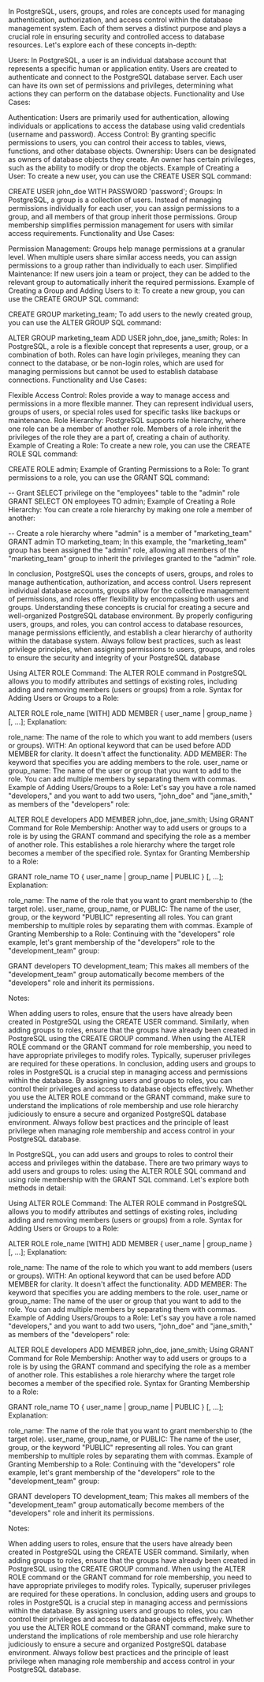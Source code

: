 In PostgreSQL, users, groups, and roles are concepts used for managing authentication, authorization, and access control within the database management system. Each of them serves a distinct purpose and plays a crucial role in ensuring security and controlled access to database resources. Let's explore each of these concepts in-depth:

Users:
In PostgreSQL, a user is an individual database account that represents a specific human or application entity. Users are created to authenticate and connect to the PostgreSQL database server. Each user can have its own set of permissions and privileges, determining what actions they can perform on the database objects.
Functionality and Use Cases:

Authentication: Users are primarily used for authentication, allowing individuals or applications to access the database using valid credentials (username and password).
Access Control: By granting specific permissions to users, you can control their access to tables, views, functions, and other database objects.
Ownership: Users can be designated as owners of database objects they create. An owner has certain privileges, such as the ability to modify or drop the objects.
Example of Creating a User:
To create a new user, you can use the CREATE USER SQL command:


CREATE USER john_doe WITH PASSWORD 'password';
Groups:
In PostgreSQL, a group is a collection of users. Instead of managing permissions individually for each user, you can assign permissions to a group, and all members of that group inherit those permissions. Group membership simplifies permission management for users with similar access requirements.
Functionality and Use Cases:

Permission Management: Groups help manage permissions at a granular level. When multiple users share similar access needs, you can assign permissions to a group rather than individually to each user.
Simplified Maintenance: If new users join a team or project, they can be added to the relevant group to automatically inherit the required permissions.
Example of Creating a Group and Adding Users to it:
To create a new group, you can use the CREATE GROUP SQL command:


CREATE GROUP marketing_team;
To add users to the newly created group, you can use the ALTER GROUP SQL command:


ALTER GROUP marketing_team ADD USER john_doe, jane_smith;
Roles:
In PostgreSQL, a role is a flexible concept that represents a user, group, or a combination of both. Roles can have login privileges, meaning they can connect to the database, or be non-login roles, which are used for managing permissions but cannot be used to establish database connections.
Functionality and Use Cases:

Flexible Access Control: Roles provide a way to manage access and permissions in a more flexible manner. They can represent individual users, groups of users, or special roles used for specific tasks like backups or maintenance.
Role Hierarchy: PostgreSQL supports role hierarchy, where one role can be a member of another role. Members of a role inherit the privileges of the role they are a part of, creating a chain of authority.
Example of Creating a Role:
To create a new role, you can use the CREATE ROLE SQL command:


CREATE ROLE admin;
Example of Granting Permissions to a Role:
To grant permissions to a role, you can use the GRANT SQL command:


-- Grant SELECT privilege on the "employees" table to the "admin" role
GRANT SELECT ON employees TO admin;
Example of Creating a Role Hierarchy:
You can create a role hierarchy by making one role a member of another:


-- Create a role hierarchy where "admin" is a member of "marketing_team"
GRANT admin TO marketing_team;
In this example, the "marketing_team" group has been assigned the "admin" role, allowing all members of the "marketing_team" group to inherit the privileges granted to the "admin" role.

In conclusion, PostgreSQL uses the concepts of users, groups, and roles to manage authentication, authorization, and access control. Users represent individual database accounts, groups allow for the collective management of permissions, and roles offer flexibility by encompassing both users and groups. Understanding these concepts is crucial for creating a secure and well-organized PostgreSQL database environment. By properly configuring users, groups, and roles, you can control access to database resources, manage permissions efficiently, and establish a clear hierarchy of authority within the database system. Always follow best practices, such as least privilege principles, when assigning permissions to users, groups, and roles to ensure the security and integrity of your PostgreSQL database

Using ALTER ROLE Command:
The ALTER ROLE command in PostgreSQL allows you to modify attributes and settings of existing roles, including adding and removing members (users or groups) from a role.
Syntax for Adding Users or Groups to a Role:


ALTER ROLE role_name [WITH] ADD MEMBER { user_name | group_name } [, ...];
Explanation:

role_name: The name of the role to which you want to add members (users or groups).
WITH: An optional keyword that can be used before ADD MEMBER for clarity. It doesn't affect the functionality.
ADD MEMBER: The keyword that specifies you are adding members to the role.
user_name or group_name: The name of the user or group that you want to add to the role. You can add multiple members by separating them with commas.
Example of Adding Users/Groups to a Role:
Let's say you have a role named "developers," and you want to add two users, "john_doe" and "jane_smith," as members of the "developers" role:


ALTER ROLE developers ADD MEMBER john_doe, jane_smith;
Using GRANT Command for Role Membership:
Another way to add users or groups to a role is by using the GRANT command and specifying the role as a member of another role. This establishes a role hierarchy where the target role becomes a member of the specified role.
Syntax for Granting Membership to a Role:


GRANT role_name TO { user_name | group_name | PUBLIC } [, ...];
Explanation:

role_name: The name of the role that you want to grant membership to (the target role).
user_name, group_name, or PUBLIC: The name of the user, group, or the keyword "PUBLIC" representing all roles. You can grant membership to multiple roles by separating them with commas.
Example of Granting Membership to a Role:
Continuing with the "developers" role example, let's grant membership of the "developers" role to the "development_team" group:


GRANT developers TO development_team;
This makes all members of the "development_team" group automatically become members of the "developers" role and inherit its permissions.

Notes:

When adding users to roles, ensure that the users have already been created in PostgreSQL using the CREATE USER command.
Similarly, when adding groups to roles, ensure that the groups have already been created in PostgreSQL using the CREATE GROUP command.
When using the ALTER ROLE command or the GRANT command for role membership, you need to have appropriate privileges to modify roles. Typically, superuser privileges are required for these operations.
In conclusion, adding users and groups to roles in PostgreSQL is a crucial step in managing access and permissions within the database. By assigning users and groups to roles, you can control their privileges and access to database objects effectively. Whether you use the ALTER ROLE command or the GRANT command, make sure to understand the implications of role membership and use role hierarchy judiciously to ensure a secure and organized PostgreSQL database environment. Always follow best practices and the principle of least privilege when managing role membership and access control in your PostgreSQL database.

In PostgreSQL, you can add users and groups to roles to control their access and privileges within the database. There are two primary ways to add users and groups to roles: using the ALTER ROLE SQL command and using role membership with the GRANT SQL command. Let's explore both methods in detail:

Using ALTER ROLE Command:
The ALTER ROLE command in PostgreSQL allows you to modify attributes and settings of existing roles, including adding and removing members (users or groups) from a role.
Syntax for Adding Users or Groups to a Role:


ALTER ROLE role_name [WITH] ADD MEMBER { user_name | group_name } [, ...];
Explanation:

role_name: The name of the role to which you want to add members (users or groups).
WITH: An optional keyword that can be used before ADD MEMBER for clarity. It doesn't affect the functionality.
ADD MEMBER: The keyword that specifies you are adding members to the role.
user_name or group_name: The name of the user or group that you want to add to the role. You can add multiple members by separating them with commas.
Example of Adding Users/Groups to a Role:
Let's say you have a role named "developers," and you want to add two users, "john_doe" and "jane_smith," as members of the "developers" role:


ALTER ROLE developers ADD MEMBER john_doe, jane_smith;
Using GRANT Command for Role Membership:
Another way to add users or groups to a role is by using the GRANT command and specifying the role as a member of another role. This establishes a role hierarchy where the target role becomes a member of the specified role.
Syntax for Granting Membership to a Role:


GRANT role_name TO { user_name | group_name | PUBLIC } [, ...];
Explanation:

role_name: The name of the role that you want to grant membership to (the target role).
user_name, group_name, or PUBLIC: The name of the user, group, or the keyword "PUBLIC" representing all roles. You can grant membership to multiple roles by separating them with commas.
Example of Granting Membership to a Role:
Continuing with the "developers" role example, let's grant membership of the "developers" role to the "development_team" group:


GRANT developers TO development_team;
This makes all members of the "development_team" group automatically become members of the "developers" role and inherit its permissions.

Notes:

When adding users to roles, ensure that the users have already been created in PostgreSQL using the CREATE USER command.
Similarly, when adding groups to roles, ensure that the groups have already been created in PostgreSQL using the CREATE GROUP command.
When using the ALTER ROLE command or the GRANT command for role membership, you need to have appropriate privileges to modify roles. Typically, superuser privileges are required for these operations.
In conclusion, adding users and groups to roles in PostgreSQL is a crucial step in managing access and permissions within the database. By assigning users and groups to roles, you can control their privileges and access to database objects effectively. Whether you use the ALTER ROLE command or the GRANT command, make sure to understand the implications of role membership and use role hierarchy judiciously to ensure a secure and organized PostgreSQL database environment. Always follow best practices and the principle of least privilege when managing role membership and access control in your PostgreSQL database.